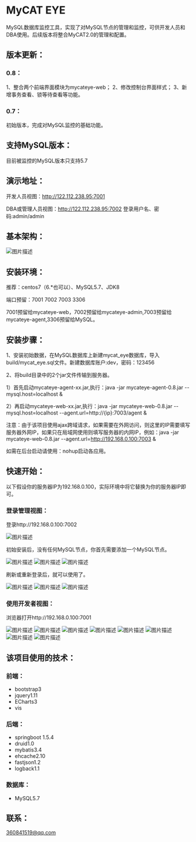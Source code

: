 # MyCAT EYE
MySQL数据库监控工具，实现了对MySQL节点的管理和监控，可供开发人员和DBA使用。后续版本将整合MyCAT2.0的管理和配置。

## 版本更新：
### 0.8：
1、整合两个前端界面模块为mycateye-web；
2、修改控制台界面样式；
3、新增事务查看、锁等待查看等功能。
### 0.7：
初始版本，完成对MySQL监控的基础功能。

## 支持MySQL版本：
目前被监控的MySQL版本只支持5.7

## 演示地址：
开发人员视图：http://122.112.238.95:7001 

DBA或管理人员视图：http://122.112.238.95:7002 登录用户名、密码:admin/admin

## 基本架构：
![图片描述](http://112.74.163.112:8085/tmp/mycateye/0.png)

## 安装环境：

推荐：centos7（6.*也可以）、MySQL5.7、JDK8

端口预留：7001 7002 7003 3306

7001预留给mycateye-web，7002预留给mycateye-admin,7003预留给mycateye-agent,3306预留给MySQL。

## 安装步骤：

1、安装初始数据，在MySQL数据库上新建mycat_eye数据库，导入build/mycat_eye.sql文件。新建数据库账户:dev，密码：123456

2、将build目录中的2个jar文件传输到服务器。

1）首先启动mycateye-agent-xx.jar,执行：java -jar mycateye-agent-0.8.jar --mysql.host=localhost &

2）再启动mycateye-web-xx.jar,执行：java -jar mycateye-web-0.8.jar --mysql.host=localhost --agent.url=http://{ip}:7003/agent &

注意：由于该项目使用ajax跨域请求，如果需要在外网访问，则这里的IP需要填写服务器外网IP，如果只在局域网使用则填写服务器的内网IP，例如：java -jar mycateye-web-0.8.jar --agent.url=http://192.168.0.100:7003 &



如需在后台启动请使用：nohup启动各应用。

## 快速开始：
以下假设你的服务器IP为192.168.0.100，实际环境中将它替换为你的服务器IP即可。

### 登录管理视图：
登录http://192.168.0.100:7002

![图片描述](http://112.74.163.112:8085/tmp/mycateye/1.png)

初始安装后，没有任何MySQL节点，你首先需要添加一个MySQL节点。

![图片描述](http://112.74.163.112:8085/tmp/mycateye/4.png)
![图片描述](http://112.74.163.112:8085/tmp/mycateye/5.png)
![图片描述](http://112.74.163.112:8085/tmp/mycateye/6.png)

刷新或重新登录后，就可以使用了。

![图片描述](http://112.74.163.112:8085/tmp/mycateye/8.png)
![图片描述](http://112.74.163.112:8085/tmp/mycateye/9.png)
![图片描述](http://112.74.163.112:8085/tmp/mycateye/10.png)

### 使用开发者视图：
浏览器打开http://192.168.0.100:7001

![图片描述](http://112.74.163.112:8085/tmp/mycateye/11.png)
![图片描述](http://112.74.163.112:8085/tmp/mycateye/12.png)
![图片描述](http://112.74.163.112:8085/tmp/mycateye/13.png)
![图片描述](http://112.74.163.112:8085/tmp/mycateye/14.png)
![图片描述](http://112.74.163.112:8085/tmp/mycateye/15.png)
![图片描述](http://112.74.163.112:8085/tmp/mycateye/16.png)
![图片描述](http://112.74.163.112:8085/tmp/mycateye/17.png)
![图片描述](http://112.74.163.112:8085/tmp/mycateye/18.png)

## 该项目使用的技术：

### 前端：
* bootstrap3
* jquery1.11
* ECharts3
* vis

### 后端：
* springboot 1.5.4
* druid1.0
* mybatis3.4
* ehcache2.10
* fastjson1.2
* logback1.1

### 数据库：
* MySQL5.7


## 联系：
360841519@qq.com
